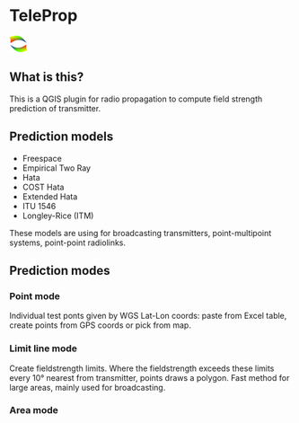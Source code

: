 # TeleProp
<picture>
  <source media="(prefers-color-scheme: dark)" srcset="TeleDeLuxe.png">
  <source media="(prefers-color-scheme: light)" srcset="TeleDeLuxe.png">
  <img alt="TeleDeLuxe logo image" src="TeleDeLuxe.png">
</picture>

## What is this?
This is a QGIS plugin for radio propagation to compute field strength prediction of transmitter.
## Prediction models
- Freespace
- Empirical Two Ray
- Hata
- COST Hata
- Extended Hata
- ITU 1546
- Longley-Rice (ITM)

These models are using for broadcasting transmitters, point-multipoint systems, point-point radiolinks.
## Prediction modes
### Point mode
Individual test ponts given by WGS Lat-Lon coords: paste from Excel table, create points from GPS coords or pick from map.
### Limit line mode
Create fieldstrength limits. Where the fieldstrength exceeds these limits every 10° nearest from transmitter, points draws a polygon. Fast method for large areas, mainly used for broadcasting.
### Area mode

